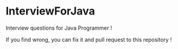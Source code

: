 # InterviewForJava

Interview questions for Java Programmer !

If you find wrong, you can fix it and pull request to this repository !
